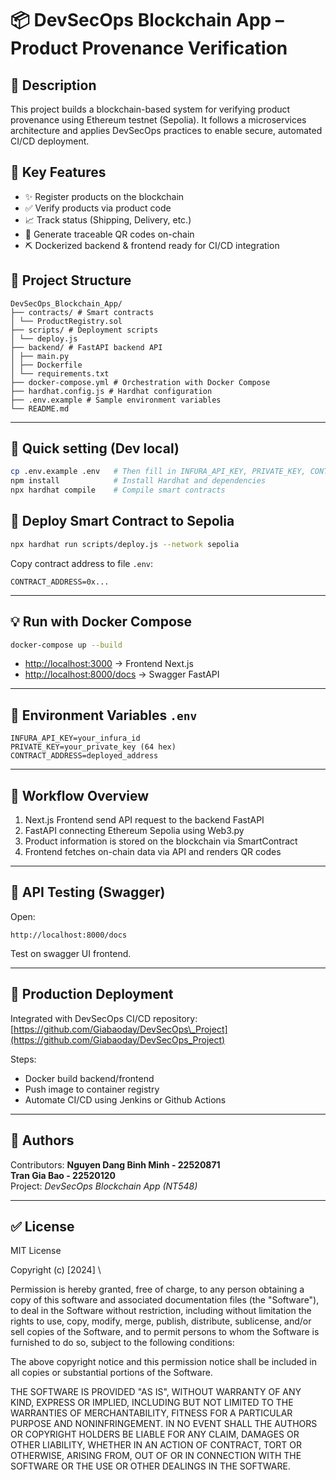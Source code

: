 # 📦 DevSecOps Blockchain App – Product Provenance Verification

## 🧱 Description

This project builds a blockchain-based system for verifying product provenance using Ethereum testnet (Sepolia). It follows a microservices architecture and applies DevSecOps practices to enable secure, automated CI/CD deployment.

## 🔧 Key Features

* ✨ Register products on the blockchain  
* ✅ Verify products via product code  
* 📈 Track status (Shipping, Delivery, etc.)  
* 💼 Generate traceable QR codes on-chain  
* ⛏️ Dockerized backend & frontend ready for CI/CD integration

## 📁 Project Structure

```
DevSecOps_Blockchain_App/
├── contracts/ # Smart contracts
│ └── ProductRegistry.sol
├── scripts/ # Deployment scripts
│ └── deploy.js
├── backend/ # FastAPI backend API
│ ├── main.py
│ ├── Dockerfile
│ └── requirements.txt
├── docker-compose.yml # Orchestration with Docker Compose
├── hardhat.config.js # Hardhat configuration
├── .env.example # Sample environment variables
└── README.md
```

---

## 🚀 Quick setting (Dev local)

```bash
cp .env.example .env   # Then fill in INFURA_API_KEY, PRIVATE_KEY, CONTRACT_ADDRESS
npm install            # Install Hardhat and dependencies
npx hardhat compile    # Compile smart contracts
```

## 🚀 Deploy Smart Contract to Sepolia

```bash
npx hardhat run scripts/deploy.js --network sepolia
```

Copy contract address to file `.env`:

```
CONTRACT_ADDRESS=0x...
```

---

## 💡 Run with Docker Compose

```bash
docker-compose up --build
```

* [http://localhost:3000](http://localhost:3000) → Frontend Next.js
* [http://localhost:8000/docs](http://localhost:8000/docs) → Swagger FastAPI

---

## 🔐 Environment Variables `.env`

```env
INFURA_API_KEY=your_infura_id
PRIVATE_KEY=your_private_key (64 hex)
CONTRACT_ADDRESS=deployed_address
```

---

## 🧠 Workflow Overview

1. Next.js Frontend send API request to the backend FastAPI
2. FastAPI connecting Ethereum Sepolia using Web3.py
3. Product information is stored on the blockchain via SmartContract
4. Frontend fetches on-chain data via API and renders QR codes

---

## 🧪 API Testing (Swagger)

Open:

```
http://localhost:8000/docs
```

Test on swagger UI frontend.

---

## 🚀 Production Deployment

Integrated with DevSecOps CI/CD repository:
[https://github.com/Giabaoday/DevSecOps\_Project](https://github.com/Giabaoday/DevSecOps_Project)

Steps:

* Docker build backend/frontend
* Push image to container registry
* Automate CI/CD using Jenkins or Github Actions

---

## 👤 Authors

Contributors: 
**Nguyen Dang Binh Minh - 22520871**  
**Tran Gia Bao - 22520120**  
Project: *DevSecOps Blockchain App (NT548)*

---

## ✅ License

MIT License

Copyright (c) \[2024] \

Permission is hereby granted, free of charge, to any person obtaining a copy
of this software and associated documentation files (the "Software"), to deal
in the Software without restriction, including without limitation the rights
to use, copy, modify, merge, publish, distribute, sublicense, and/or sell
copies of the Software, and to permit persons to whom the Software is
furnished to do so, subject to the following conditions:

The above copyright notice and this permission notice shall be included in all
copies or substantial portions of the Software.

THE SOFTWARE IS PROVIDED "AS IS", WITHOUT WARRANTY OF ANY KIND, EXPRESS OR
IMPLIED, INCLUDING BUT NOT LIMITED TO THE WARRANTIES OF MERCHANTABILITY,
FITNESS FOR A PARTICULAR PURPOSE AND NONINFRINGEMENT. IN NO EVENT SHALL THE
AUTHORS OR COPYRIGHT HOLDERS BE LIABLE FOR ANY CLAIM, DAMAGES OR OTHER
LIABILITY, WHETHER IN AN ACTION OF CONTRACT, TORT OR OTHERWISE, ARISING FROM,
OUT OF OR IN CONNECTION WITH THE SOFTWARE OR THE USE OR OTHER DEALINGS IN THE
SOFTWARE.


